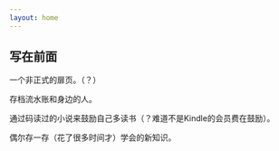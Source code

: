 ```yaml
---
layout: home
---
```


## 写在前面

一个非正式的扉页。（？）

存档流水账和身边的人。

通过码读过的小说来鼓励自己多读书（？难道不是Kindle的会员费在鼓励）。

偶尔存一存（花了很多时间才）学会的新知识。
